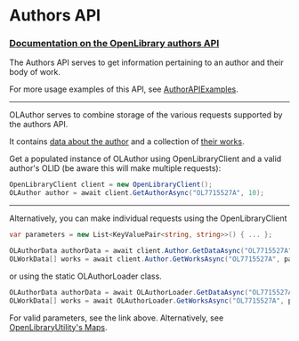 # Authors API 
### [Documentation on the OpenLibrary authors API](https://openlibrary.org/dev/docs/api/authors)

The Authors API serves to get information pertaining to an author and their body of work.

For more usage examples of this API, see [AuthorAPIExamples](https://github.com/Luca3317/OpenLibrary.NET/blob/main/examples/AuthorAPIExamples.cs).
***

OLAuthor serves to combine storage of the various requests supported by the authors API.

It contains [data about the author](https://github.com/Luca3317/OpenLibrary.NET/blob/main/src/OLData/OLAuthorData.cs) and a collection of [their works](https://github.com/Luca3317/OpenLibrary.NET/blob/main/src/OLData/OLWorkData.cs).

Get a populated instance of OLAuthor using OpenLibraryClient and a valid author's OLID (be aware this will make multiple requests):
```csharp
OpenLibraryClient client = new OpenLibraryClient();
OLAuthor author = await client.GetAuthorAsync("OL7715527A", 10);
```
***
Alternatively, you can make individual requests using the OpenLibraryClient 
```csharp
var parameters = new List<KeyValuePair<string, string>>() { ... };

OLAuthorData authorData = await client.Author.GetDataAsync("OL7715527A");
OLWorkData[] works = await client.Author.GetWorksAsync("OL7715527A", parameters);
```

or using the static OLAuthorLoader class.
```csharp
OLAuthorData authorData = await OLAuthorLoader.GetDataAsync("OL7715527A");
OLWorkData[] works = await OLAuthorLoader.GetWorksAsync("OL7715527A", parameters);
```
For valid parameters, see the link above.
Alternatively, see [OpenLibraryUtility's Maps](https://github.com/Luca3317/OpenLibrary.NET/blob/main/docs/Utilities.md#Maps).
